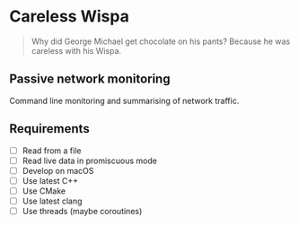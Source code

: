 # Careless Wispa

> Why did George Michael get chocolate on his pants? Because he was careless with his Wispa.

## Passive network monitoring

Command line monitoring and summarising of network traffic.

## Requirements

- [ ] Read from a file
- [ ] Read live data in promiscuous mode
- [ ] Develop on macOS
- [ ] Use latest C++
- [ ] Use CMake
- [ ] Use latest clang
- [ ] Use threads (maybe coroutines)
